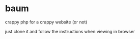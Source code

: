 # baum

crappy php for a crappy website (or not)

just clone it and follow the instructions when viewing in browser
